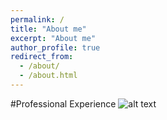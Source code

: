```yaml
---
permalink: /
title: "About me"
excerpt: "About me"
author_profile: true
redirect_from: 
  - /about/
  - /about.html
---
```


[calendar-icon]: https://dugarsumit.github.io/images/calendar-icon.png
[tick-icon]: https://dugarsumit.github.io/images/tick-icon.png
[location-icon]: https://dugarsumit.github.io/images/location-icon.png

#Professional Experience ![alt text][calendar-icon]

